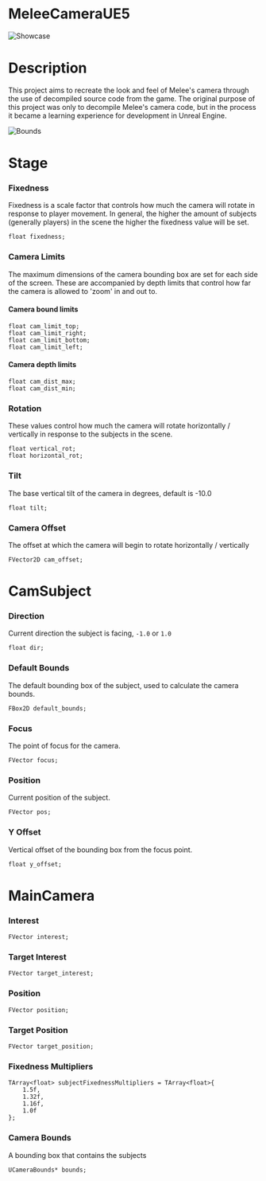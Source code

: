 # MeleeCameraUE5

![Showcase](/showcase.gif "Showcase")

# Description
This project aims to recreate the look and feel of Melee's camera through the use of decompiled source code from the game. The original purpose of this project was only to decompile Melee's camera code, but in the process it became a learning experience for development in Unreal Engine.

![Bounds](/bounds.gif "Bounds")

# Stage

### Fixedness
Fixedness is a scale factor that controls how much the camera will rotate in response to player movement. In general, the higher the amount of subjects (generally players) in the scene the higher the fixedness value will be set.
```
float fixedness;
```
### Camera Limits
The maximum dimensions of the camera bounding box are set for each side of the screen. These are accompanied by depth limits that control how far the camera is allowed to 'zoom' in and out to.
#### Camera bound limits
```
float cam_limit_top;
float cam_limit_right;
float cam_limit_bottom;
float cam_limit_left;
```
#### Camera depth limits
```
float cam_dist_max;
float cam_dist_min;
```

### Rotation
These values control how much the camera will rotate horizontally / vertically in response to the subjects in the scene.
```
float vertical_rot;
float horizontal_rot;
```
### Tilt
The base vertical tilt of the camera in degrees, default is -10.0
```
float tilt;
```
### Camera Offset
The offset at which the camera will begin to rotate horizontally / vertically
```
FVector2D cam_offset;
```

# CamSubject

### Direction
Current direction the subject is facing, `-1.0` or `1.0`
```
float dir;
```
### Default Bounds
The default bounding box of the subject, used to calculate the camera bounds.
```
FBox2D default_bounds;
```
### Focus
The point of focus for the camera.
```
FVector focus;
```
### Position
Current position of the subject.
```
FVector pos;
```
### Y Offset
Vertical offset of the bounding box from the focus point.
```
float y_offset;
```

# MainCamera
### Interest
```
FVector interest;
```
### Target Interest
```
FVector target_interest;
```
### Position
```
FVector position;
```
### Target Position
```
FVector target_position;
```
### Fixedness Multipliers
```
TArray<float> subjectFixednessMultipliers = TArray<float>{
    1.5f,
    1.32f,
    1.16f,
    1.0f
};
```
### Camera Bounds
A bounding box that contains the subjects
```
UCameraBounds* bounds;
```